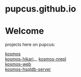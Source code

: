 # pupcus.github.io

# Welcome

projects here on pupcus:

[kosmos](http://pupcus.github.io/kosmos)  
[kosmos-hikari](http://pupcus.github.io/kosmos-hikari)__
[kosmos-nrepl](http://pupcus.github.io/kosmos-nrepl)  
[kosmos-web](http://pupcus.github.io/kosmos-web)  
[kosmos-hsqldb-server](http://pupcus.github.io/kosmos-hsqldb-server)  
